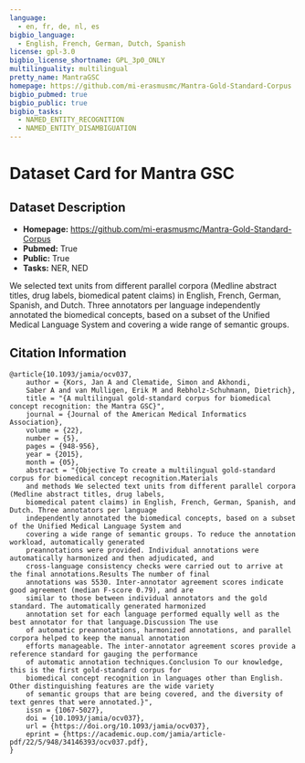 ```yaml
---
language:
  - en, fr, de, nl, es
bigbio_language:
  - English, French, German, Dutch, Spanish
license: gpl-3.0
bigbio_license_shortname: GPL_3p0_ONLY
multilinguality: multilingual
pretty_name: MantraGSC
homepage: https://github.com/mi-erasmusmc/Mantra-Gold-Standard-Corpus
bigbio_pubmed: true
bigbio_public: true
bigbio_tasks:
  - NAMED_ENTITY_RECOGNITION
  - NAMED_ENTITY_DISAMBIGUATION
---
```



# Dataset Card for Mantra GSC

## Dataset Description

- **Homepage:** https://github.com/mi-erasmusmc/Mantra-Gold-Standard-Corpus
- **Pubmed:** True
- **Public:** True
- **Tasks:** NER, NED

We selected text units from different parallel corpora (Medline abstract titles, drug labels, biomedical patent claims) in English, French, German, Spanish, and Dutch. Three annotators per language independently annotated the biomedical concepts, based on a subset of the Unified Medical Language System and covering a wide range of semantic groups.

## Citation Information

```
@article{10.1093/jamia/ocv037,
    author = {Kors, Jan A and Clematide, Simon and Akhondi,
    Saber A and van Mulligen, Erik M and Rebholz-Schuhmann, Dietrich},
    title = "{A multilingual gold-standard corpus for biomedical concept recognition: the Mantra GSC}",
    journal = {Journal of the American Medical Informatics Association},
    volume = {22},
    number = {5},
    pages = {948-956},
    year = {2015},
    month = {05},
    abstract = "{Objective To create a multilingual gold-standard corpus for biomedical concept recognition.Materials
    and methods We selected text units from different parallel corpora (Medline abstract titles, drug labels,
    biomedical patent claims) in English, French, German, Spanish, and Dutch. Three annotators per language
    independently annotated the biomedical concepts, based on a subset of the Unified Medical Language System and
    covering a wide range of semantic groups. To reduce the annotation workload, automatically generated
    preannotations were provided. Individual annotations were automatically harmonized and then adjudicated, and
    cross-language consistency checks were carried out to arrive at the final annotations.Results The number of final
    annotations was 5530. Inter-annotator agreement scores indicate good agreement (median F-score 0.79), and are
    similar to those between individual annotators and the gold standard. The automatically generated harmonized
    annotation set for each language performed equally well as the best annotator for that language.Discussion The use
    of automatic preannotations, harmonized annotations, and parallel corpora helped to keep the manual annotation
    efforts manageable. The inter-annotator agreement scores provide a reference standard for gauging the performance
    of automatic annotation techniques.Conclusion To our knowledge, this is the first gold-standard corpus for
    biomedical concept recognition in languages other than English. Other distinguishing features are the wide variety
    of semantic groups that are being covered, and the diversity of text genres that were annotated.}",
    issn = {1067-5027},
    doi = {10.1093/jamia/ocv037},
    url = {https://doi.org/10.1093/jamia/ocv037},
    eprint = {https://academic.oup.com/jamia/article-pdf/22/5/948/34146393/ocv037.pdf},
}
```
